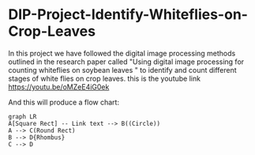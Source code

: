 # DIP-Project-Identify-Whiteflies-on-Crop-Leaves
In this project we have followed the digital image processing methods outlined in the research paper called "Using digital image processing for counting whiteflies on soybean leaves " to identify and count different stages of white flies on crop leaves.
this is the youtube link  https://youtu.be/oMZeE4iG0ek
 
And this will produce a flow chart:

```mermaid
graph LR
A[Square Rect] -- Link text --> B((Circle))
A --> C(Round Rect)
B --> D{Rhombus}
C --> D
```
